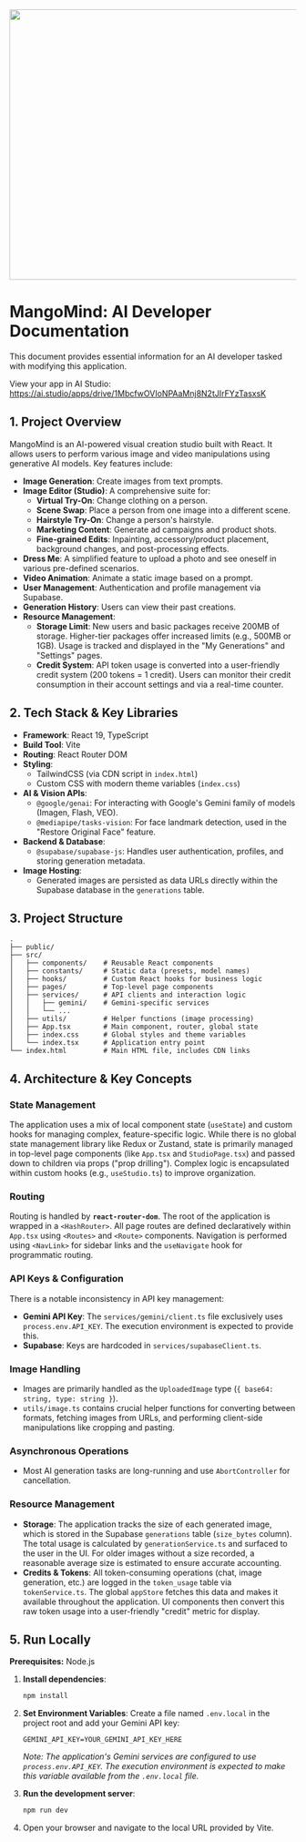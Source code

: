 <div align="center">
<img width="1200" height="475" alt="GHBanner" src="https://github.com/user-attachments/assets/0aa67016-6eaf-458a-adb2-6e31a0763ed6" />
</div>

# MangoMind: AI Developer Documentation

This document provides essential information for an AI developer tasked with modifying this application.

View your app in AI Studio: https://ai.studio/apps/drive/1MbcfwOVIoNPAaMnj8N2tJIrFYzTasxsK

## 1. Project Overview

MangoMind is an AI-powered visual creation studio built with React. It allows users to perform various image and video manipulations using generative AI models. Key features include:
- **Image Generation**: Create images from text prompts.
- **Image Editor (Studio)**: A comprehensive suite for:
    - **Virtual Try-On**: Change clothing on a person.
    - **Scene Swap**: Place a person from one image into a different scene.
    - **Hairstyle Try-On**: Change a person's hairstyle.
    - **Marketing Content**: Generate ad campaigns and product shots.
    - **Fine-grained Edits**: Inpainting, accessory/product placement, background changes, and post-processing effects.
- **Dress Me**: A simplified feature to upload a photo and see oneself in various pre-defined scenarios.
- **Video Animation**: Animate a static image based on a prompt.
- **User Management**: Authentication and profile management via Supabase.
- **Generation History**: Users can view their past creations.
- **Resource Management**:
    - **Storage Limit**: New users and basic packages receive 200MB of storage. Higher-tier packages offer increased limits (e.g., 500MB or 1GB). Usage is tracked and displayed in the "My Generations" and "Settings" pages.
    - **Credit System**: API token usage is converted into a user-friendly credit system (200 tokens = 1 credit). Users can monitor their credit consumption in their account settings and via a real-time counter.

## 2. Tech Stack & Key Libraries

*   **Framework**: React 19, TypeScript
*   **Build Tool**: Vite
*   **Routing**: React Router DOM
*   **Styling**:
    *   TailwindCSS (via CDN script in `index.html`)
    *   Custom CSS with modern theme variables (`index.css`)
*   **AI & Vision APIs**:
    *   `@google/genai`: For interacting with Google's Gemini family of models (Imagen, Flash, VEO).
    *   `@mediapipe/tasks-vision`: For face landmark detection, used in the "Restore Original Face" feature.
*   **Backend & Database**:
    *   `@supabase/supabase-js`: Handles user authentication, profiles, and storing generation metadata.
*   **Image Hosting**:
    *   Generated images are persisted as data URLs directly within the Supabase database in the `generations` table.

## 3. Project Structure

```
.
├── public/
├── src/
│   ├── components/    # Reusable React components
│   ├── constants/     # Static data (presets, model names)
│   ├── hooks/         # Custom React hooks for business logic
│   ├── pages/         # Top-level page components
│   ├── services/      # API clients and interaction logic
│   │   ├── gemini/    # Gemini-specific services
│   │   └── ...
│   ├── utils/         # Helper functions (image processing)
│   ├── App.tsx        # Main component, router, global state
│   ├── index.css      # Global styles and theme variables
│   └── index.tsx      # Application entry point
└── index.html         # Main HTML file, includes CDN links
```

## 4. Architecture & Key Concepts

### State Management
The application uses a mix of local component state (`useState`) and custom hooks for managing complex, feature-specific logic. While there is no global state management library like Redux or Zustand, state is primarily managed in top-level page components (like `App.tsx` and `StudioPage.tsx`) and passed down to children via props ("prop drilling"). Complex logic is encapsulated within custom hooks (e.g., `useStudio.ts`) to improve organization.

### Routing
Routing is handled by **`react-router-dom`**. The root of the application is wrapped in a `<HashRouter>`. All page routes are defined declaratively within `App.tsx` using `<Routes>` and `<Route>` components. Navigation is performed using `<NavLink>` for sidebar links and the `useNavigate` hook for programmatic routing.

### API Keys & Configuration
There is a notable inconsistency in API key management:
*   **Gemini API Key**: The `services/gemini/client.ts` file exclusively uses `process.env.API_KEY`. The execution environment is expected to provide this.
*   **Supabase**: Keys are hardcoded in `services/supabaseClient.ts`.

### Image Handling
*   Images are primarily handled as the `UploadedImage` type (`{ base64: string, type: string }`).
*   `utils/image.ts` contains crucial helper functions for converting between formats, fetching images from URLs, and performing client-side manipulations like cropping and pasting.

### Asynchronous Operations
*   Most AI generation tasks are long-running and use `AbortController` for cancellation.

### Resource Management
- **Storage**: The application tracks the size of each generated image, which is stored in the Supabase `generations` table (`size_bytes` column). The total usage is calculated by `generationService.ts` and surfaced to the user in the UI. For older images without a size recorded, a reasonable average size is estimated to ensure accurate accounting.
- **Credits & Tokens**: All token-consuming operations (chat, image generation, etc.) are logged in the `token_usage` table via `tokenService.ts`. The global `appStore` fetches this data and makes it available throughout the application. UI components then convert this raw token usage into a user-friendly "credit" metric for display.

## 5. Run Locally

**Prerequisites:** Node.js

1.  **Install dependencies**:
    ```bash
    npm install
    ```
2.  **Set Environment Variables**: Create a file named `.env.local` in the project root and add your Gemini API key:
    ```
    GEMINI_API_KEY=YOUR_GEMINI_API_KEY_HERE
    ```
    *Note: The application's Gemini services are configured to use `process.env.API_KEY`. The execution environment is expected to make this variable available from the `.env.local` file.*

3.  **Run the development server**:
    ```bash
    npm run dev
    ```
4.  Open your browser and navigate to the local URL provided by Vite.
